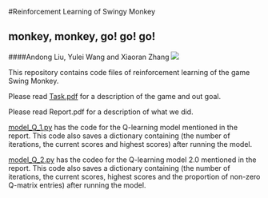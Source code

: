 
#Reinforcement Learning of Swingy Monkey 


## monkey, monkey, go! go! go!

####Andong Liu, Yulei Wang and Xiaoran Zhang
![](http://also.kottke.org/misc/images/monkey-self-portrait.jpg)

This repository contains code files of reinforcement learning of the game Swing Monkey.

Please read [Task.pdf](https://github.com/aannieliu/monkeymonkeygogogo/blob/master/Task.pdf) for a description of the game and out goal.

Please read Report.pdf for a description of what we did.


[model_Q_1.py](https://github.com/aannieliu/monkeymonkeygogogo/blob/master/model_Q_1.py)  has the code for the Q-learning model mentioned in the report.
            This code also saves a dictionary containing (the number of iterations, the current scores and highest scores) after running the model.

[model_Q_2.py](https://github.com/aannieliu/monkeymonkeygogogo/blob/master/model_Q_2.py)  has the codeo for the Q-learning model 2.0 mentioned in the report.
            This code also saves a dictionary containing (the number of iterations, the current scores, highest scores and the proportion of non-zero Q-matrix entries) after running the model.


